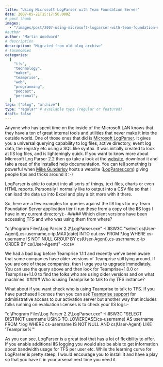 ```yaml
---
title: "Using Microsoft LogParser with Team Foundation Server"
date: 2007-05-21T15:17:50.000Z
# post thumb
images:
  - "/images/post/2007-using-microsoft-logparser-with-team-foundation-server.jpg"
#author
author: "Martin Woodward"
# description
description: "Migrated from old blog archive"
# Taxonomies
categories:
  [
    "tfs",
    "technology",
    "maker",
    "teamprise",
    "web",
    "programming",
    "podcast",
    "personal",
  ]
tags: ["blog", "archive"]
type: "regular" # available type (regular or featured)
draft: false
---
```


Anyone who has spent time on the inside of the Microsoft LAN knows that they have a ton of great internal tools and utilities that never make it into the outside world. One of those ones that did is [Microsoft LogParser](http://www.microsoft.com/technet/scriptcenter/tools/logparser/default.mspx). It gives you a universal querying capability to log files, active directory, event log data, the registry etc using a SQL like syntax. It was initially created to look at IIS log files, and is lighteningly quick. If you want to know more about Microsoft Log Parser 2.2 then go take a look at the [website](http://www.microsoft.com/technet/scriptcenter/tools/logparser/default.mspx), download it and take a read of the installed help documentation. You can tell something is powerful when [Mike Gunderloy](http://www.larkware.com/) hosts a website ([LogParser.com](http://www.logparser.com/)) giving people tips and tricks around it :-)

LogParser is able to output into all sorts of things, text files, charts or even HTML reports. Personally I normally like to output into a CSV file so that I can load the data up into Excel and play a bit more with it there.

So, here are a few examples for queries against the IIS logs for my Team Foundation Server application tier (I run these from a copy of the IIS logs I have in my current directory):- ##### Which client versions have been accessing TFS and who was using them from where?

"c:\Program Files\Log Parser 2.2\LogParser.exe" -I:IISW3C "select cs(User-Agent),cs-username,c-ip,MAX(date) INTO out.csv FROM \*.log WHERE cs-username IS NOT NULL GROUP BY cs(User-Agent),cs-username,c-ip ORDER BY cs(User-Agent)" -o:csv

We had a bad bug before Teamprise 1.1.1 and recently we've been aware that some companies have older versions of Teamprise still lying around. If you are one of these companies, then I urge you to upgrade immediately. You can use the query above and then look for Teamprise+1.0.0 or Teamprise+1.1.0 to find the folks who are using older versions and on what machines. ##### Who is using Teamprise to talk to my TFS instance?

What about if you want check who is using Teamprise to talk to TFS. If you have purchased licenses then you can ask [Teamprise support](mailto:support@teamprise.com) for administrative access to our activation server but another way that includes folks running on evaluation licenses is to check your IIS logs:-

"c:\Program Files\Log Parser 2.2\LogParser.exe" -I:IISW3C "SELECT DISTINCT username USING TO_LOWERCASE(cs-username) AS username FROM \*.log WHERE cs-username IS NOT NULL AND cs(User-Agent) LIKE 'Teamprise%'"

As you can see, LogParser is a great tool that has a lot of flexibility to offer. If you enable additional IIS logging you would also be able to get information about bandwidth usage for TFS per user etc. While the learning curve for LogParser is pretty steep, I would encourage you to install it and have a play so that you have it in your arsenal next time you need it.
